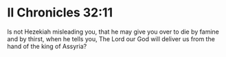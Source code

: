 # II Chronicles 32:11

Is not Hezekiah misleading you, that he may give you over to die by famine and by thirst, when he tells you, The Lord our God will deliver us from the hand of the king of Assyria?
